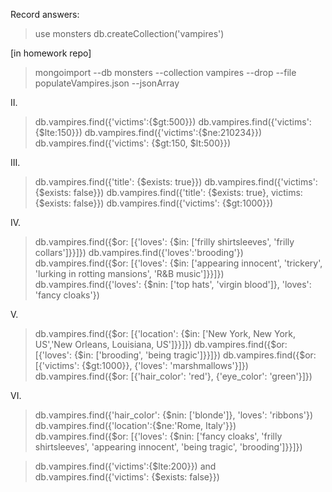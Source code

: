 Record answers:

> use monsters
> db.createCollection('vampires')

[in homework repo]
>mongoimport --db monsters --collection vampires --drop --file populateVampires.json --jsonArray

II.
> db.vampires.find({'victims':{$gt:500}})
> db.vampires.find({'victims':{$lte:150}})
> db.vampires.find({'victims':{$ne:210234}})
> db.vampires.find({'victims': {$gt:150, $lt:500}})

III.
> db.vampires.find({'title': {$exists: true}})
> db.vampires.find({'victims': {$exists: false}})
> db.vampires.find({'title': {$exists: true}, victims: {$exists: false}})
> db.vampires.find({'victims': {$gt:1000}})

IV.
> db.vampires.find({$or: [{'loves': {$in: ['frilly shirtsleeves', 'frilly collars']}}]})
> db.vampires.find({'loves':'brooding'})
> db.vampires.find({$or: [{'loves': {$in: ['appearing innocent', 'trickery', 'lurking in rotting mansions', 'R&B music']}}]})
> db.vampires.find({'loves': {$nin: ['top hats', 'virgin blood']}, 'loves': 'fancy cloaks'})

V.
> db.vampires.find({$or: [{'location': {$in: ['New York, New York, US','New Orleans, Louisiana, US']}}]})
> db.vampires.find({$or: [{'loves': {$in: ['brooding', 'being tragic']}}]})
> db.vampires.find({$or: [{'victims': {$gt:1000}}, {'loves': 'marshmallows'}]})
> db.vampires.find({$or: [{'hair_color': 'red'}, {'eye_color': 'green'}]})

VI.
>db.vampires.find({'hair_color': {$nin: ['blonde']}, 'loves': 'ribbons'})
>db.vampires.find({'location':{$ne:'Rome, Italy'}})
>db.vampires.find({$or: [{'loves': {$nin: ['fancy cloaks', 'frilly shirtsleeves', 'appearing innocent', 'being tragic', 'brooding']}}]})

> db.vampires.find({'victims':{$lte:200}}) and db.vampires.find({'victims': {$exists: false}})
